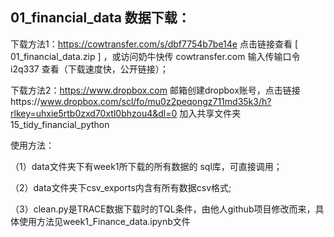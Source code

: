 ## 01_financial_data 数据下载：

  下载方法1：https://cowtransfer.com/s/dbf7754b7be14e 点击链接查看 [ 01_financial_data.zip ] ，或访问奶牛快传 cowtransfer.com 输入传输口令 i2q337 查看（下载速度快，公开链接）；

  下载方法2：https://www.dropbox.com  邮箱创建dropbox账号，点击链接https://www.dropbox.com/scl/fo/mu0z2peqongz711md35k3/h?rlkey=uhxie5rtb0zxd70xtl0bhzou4&dl=0 加入共享文件夹15_tidy_financial_python

使用方法：

  （1）data文件夹下有week1所下载的所有数据的 sql库，可直接调用；

  （2）data文件夹下csv_exports内含有所有数据csv格式;

  （3）clean.py是TRACE数据下载时的TQL条件，由他人github项目修改而来，具体使用方法见week1_Finance_data.ipynb文件
